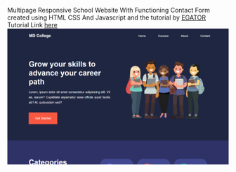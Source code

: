 Multipage Responsive School Website With Functioning Contact Form created using HTML CSS And Javascript and the tutorial by <a href="https://www.youtube.com/c/EGATORTUTORIALS" target="_blank">EGATOR</a>
Tutorial Link <a href="https://youtu.be/--XrIa-iey0" target="_blank">here</a>
![Project Thumbnail](./thumbnail.png)
